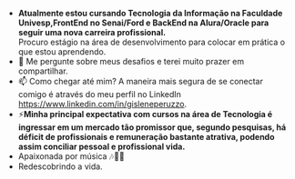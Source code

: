 - **Atualmente estou cursando Tecnologia da Informação na Faculdade Univesp,FrontEnd no Senai/Ford e BackEnd na Alura/Oracle para seguir uma nova carreira profissional.** </br>
Procuro estágio na área de desenvolvimento para colocar em prática o que estou aprendendo. 
- 💬 Me pergunte sobre meus  desafios e terei muito prazer em compartilhar.
- 📫 Como chegar até mim? A maneira mais segura de se conectar comigo é através do meu perfil no LinkedIn https://www.linkedin.com/in/gisleneperuzzo.
- ⚡**Minha principal expectativa com cursos na área de Tecnologia é ingressar em um mercado tão promissor que, segundo pesquisas, há déficit de profissionais e remuneração bastante atrativa, podendo assim conciliar pessoal e profissional vida.**
- Apaixonada por música  🎶🎵🎼 
- Redescobrindo a vida.